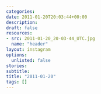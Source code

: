 ```yaml
---
categories:
date: 2011-01-20T20:03:44+00:00
description:
draft: false
resources:
- src: 2011-01-20_20-03-44_UTC.jpg
  name: "header"
layout: instagram
options:
  unlisted: false
stories:
subtitle:
title: "2011-01-20"
tags: []
---
```


 
